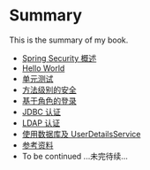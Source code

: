 # Summary

This is the summary of my book.

* [Spring Security 概述](docs/overview.md)
* [Hello World](docs/hello-world.md)
* [单元测试](docs/hello-world-test.md)
* [方法级别的安全](docs/method-security.md)
* [基于角色的登录](docs/role-base-login.md)
* [JDBC 认证](docs/jdbc-authentication.md)
* [LDAP 认证](docs/ldap-authentication.md)
* [使用数据库及 UserDetailsService](docs/jpa-userdetailsservice.md)
* [参考资料](docs/references.md)
* To be continued ...未完待续...
